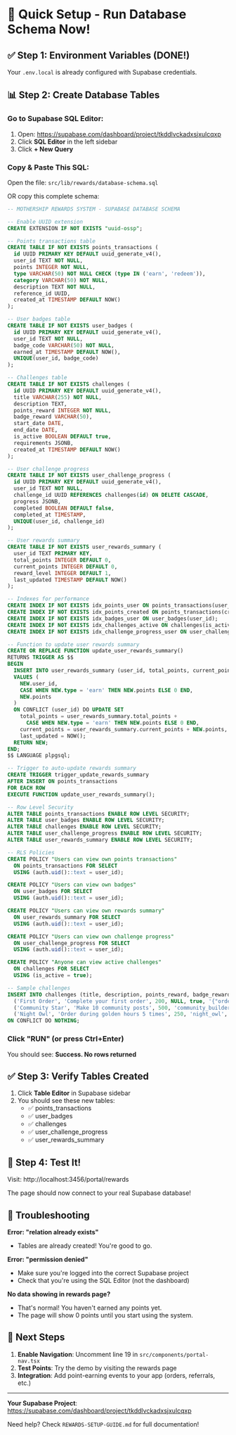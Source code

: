 # 🚀 Quick Setup - Run Database Schema Now!

## ✅ Step 1: Environment Variables (DONE!)
Your `.env.local` is already configured with Supabase credentials.

## 📊 Step 2: Create Database Tables

### Go to Supabase SQL Editor:
1. Open: https://supabase.com/dashboard/project/tkddlvckadxsjxulcqxp
2. Click **SQL Editor** in the left sidebar
3. Click **+ New Query**

### Copy & Paste This SQL:

Open the file: `src/lib/rewards/database-schema.sql`

OR copy this complete schema:

```sql
-- MOTHERSHIP REWARDS SYSTEM - SUPABASE DATABASE SCHEMA

-- Enable UUID extension
CREATE EXTENSION IF NOT EXISTS "uuid-ossp";

-- Points transactions table
CREATE TABLE IF NOT EXISTS points_transactions (
  id UUID PRIMARY KEY DEFAULT uuid_generate_v4(),
  user_id TEXT NOT NULL,
  points INTEGER NOT NULL,
  type VARCHAR(50) NOT NULL CHECK (type IN ('earn', 'redeem')),
  category VARCHAR(50) NOT NULL,
  description TEXT NOT NULL,
  reference_id UUID,
  created_at TIMESTAMP DEFAULT NOW()
);

-- User badges table
CREATE TABLE IF NOT EXISTS user_badges (
  id UUID PRIMARY KEY DEFAULT uuid_generate_v4(),
  user_id TEXT NOT NULL,
  badge_code VARCHAR(50) NOT NULL,
  earned_at TIMESTAMP DEFAULT NOW(),
  UNIQUE(user_id, badge_code)
);

-- Challenges table
CREATE TABLE IF NOT EXISTS challenges (
  id UUID PRIMARY KEY DEFAULT uuid_generate_v4(),
  title VARCHAR(255) NOT NULL,
  description TEXT,
  points_reward INTEGER NOT NULL,
  badge_reward VARCHAR(50),
  start_date DATE,
  end_date DATE,
  is_active BOOLEAN DEFAULT true,
  requirements JSONB,
  created_at TIMESTAMP DEFAULT NOW()
);

-- User challenge progress
CREATE TABLE IF NOT EXISTS user_challenge_progress (
  id UUID PRIMARY KEY DEFAULT uuid_generate_v4(),
  user_id TEXT NOT NULL,
  challenge_id UUID REFERENCES challenges(id) ON DELETE CASCADE,
  progress JSONB,
  completed BOOLEAN DEFAULT false,
  completed_at TIMESTAMP,
  UNIQUE(user_id, challenge_id)
);

-- User rewards summary
CREATE TABLE IF NOT EXISTS user_rewards_summary (
  user_id TEXT PRIMARY KEY,
  total_points INTEGER DEFAULT 0,
  current_points INTEGER DEFAULT 0,
  reward_level INTEGER DEFAULT 1,
  last_updated TIMESTAMP DEFAULT NOW()
);

-- Indexes for performance
CREATE INDEX IF NOT EXISTS idx_points_user ON points_transactions(user_id);
CREATE INDEX IF NOT EXISTS idx_points_created ON points_transactions(created_at DESC);
CREATE INDEX IF NOT EXISTS idx_badges_user ON user_badges(user_id);
CREATE INDEX IF NOT EXISTS idx_challenges_active ON challenges(is_active, end_date);
CREATE INDEX IF NOT EXISTS idx_challenge_progress_user ON user_challenge_progress(user_id);

-- Function to update user rewards summary
CREATE OR REPLACE FUNCTION update_user_rewards_summary()
RETURNS TRIGGER AS $$
BEGIN
  INSERT INTO user_rewards_summary (user_id, total_points, current_points)
  VALUES (
    NEW.user_id,
    CASE WHEN NEW.type = 'earn' THEN NEW.points ELSE 0 END,
    NEW.points
  )
  ON CONFLICT (user_id) DO UPDATE SET
    total_points = user_rewards_summary.total_points +
      CASE WHEN NEW.type = 'earn' THEN NEW.points ELSE 0 END,
    current_points = user_rewards_summary.current_points + NEW.points,
    last_updated = NOW();
  RETURN NEW;
END;
$$ LANGUAGE plpgsql;

-- Trigger to auto-update rewards summary
CREATE TRIGGER trigger_update_rewards_summary
AFTER INSERT ON points_transactions
FOR EACH ROW
EXECUTE FUNCTION update_user_rewards_summary();

-- Row Level Security
ALTER TABLE points_transactions ENABLE ROW LEVEL SECURITY;
ALTER TABLE user_badges ENABLE ROW LEVEL SECURITY;
ALTER TABLE challenges ENABLE ROW LEVEL SECURITY;
ALTER TABLE user_challenge_progress ENABLE ROW LEVEL SECURITY;
ALTER TABLE user_rewards_summary ENABLE ROW LEVEL SECURITY;

-- RLS Policies
CREATE POLICY "Users can view own points transactions"
  ON points_transactions FOR SELECT
  USING (auth.uid()::text = user_id);

CREATE POLICY "Users can view own badges"
  ON user_badges FOR SELECT
  USING (auth.uid()::text = user_id);

CREATE POLICY "Users can view own rewards summary"
  ON user_rewards_summary FOR SELECT
  USING (auth.uid()::text = user_id);

CREATE POLICY "Users can view own challenge progress"
  ON user_challenge_progress FOR SELECT
  USING (auth.uid()::text = user_id);

CREATE POLICY "Anyone can view active challenges"
  ON challenges FOR SELECT
  USING (is_active = true);

-- Sample challenges
INSERT INTO challenges (title, description, points_reward, badge_reward, is_active, requirements) VALUES
  ('First Order', 'Complete your first order', 200, NULL, true, '{"orders": 1}'),
  ('Community Star', 'Make 10 community posts', 500, 'community_builder', true, '{"posts": 10}'),
  ('Night Owl', 'Order during golden hours 5 times', 250, 'night_owl', true, '{"night_orders": 5}')
ON CONFLICT DO NOTHING;
```

### Click "RUN" (or press Ctrl+Enter)

You should see: **Success. No rows returned**

## ✅ Step 3: Verify Tables Created

1. Click **Table Editor** in Supabase sidebar
2. You should see these new tables:
   - ✅ points_transactions
   - ✅ user_badges
   - ✅ challenges
   - ✅ user_challenge_progress
   - ✅ user_rewards_summary

## 🎉 Step 4: Test It!

Visit: http://localhost:3456/portal/rewards

The page should now connect to your real Supabase database!

## 🐛 Troubleshooting

**Error: "relation already exists"**
- Tables are already created! You're good to go.

**Error: "permission denied"**
- Make sure you're logged into the correct Supabase project
- Check that you're using the SQL Editor (not the dashboard)

**No data showing in rewards page?**
- That's normal! You haven't earned any points yet.
- The page will show 0 points until you start using the system.

## 🚀 Next Steps

1. **Enable Navigation**: Uncomment line 19 in `src/components/portal-nav.tsx`
2. **Test Points**: Try the demo by visiting the rewards page
3. **Integration**: Add point-earning events to your app (orders, referrals, etc.)

---

**Your Supabase Project**: https://supabase.com/dashboard/project/tkddlvckadxsjxulcqxp

Need help? Check `REWARDS-SETUP-GUIDE.md` for full documentation!
